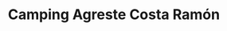---
title: "Camping Agreste Costa Ramón"
url: /puerto-iguazu/camping-agreste-costa-ramon/
shop: Allgemein
---